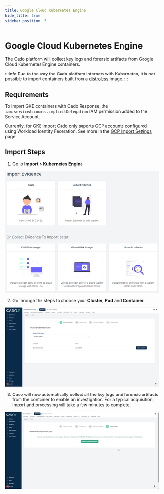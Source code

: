 ```yaml
---
title: Google Cloud Kubernetes Engine
hide_title: true
sidebar_position: 5
---
```


# Google Cloud Kubernetes Engine

The Cado platform will collect key logs and forensic artifacts from Google Cloud Kubernetes Engine containers.

:::info
Due to the way the Cado platform interacts with Kubernetes, it is not possible to import containers built from a [distroless](https://github.com/GoogleContainerTools/distroless#why-should-i-use-distroless-images) image.
:::

## Requirements

To import GKE containers with Cado Response, the `iam.serviceAccounts.implicitDelegation` IAM permission added to the Service Account.

Currently, for GKE import Cado only suports GCP accounts configured using Workload Identity Federation. See more in the [GCP Import Settings](/cado-response/deploy/gcp/gcp-settings#workload-identity-federation) page.

## Import Steps

1) Go to **Import > Kubernetes Engine**

![Cado Import Screen showing the Kubernetes Engine options](/img/import.png)

2) Go through the steps to choose your **Cluster**, **Pod** and **Container**:

![Cado Import Screen showing the available Kubernetes Engine Clusters](/img/gke.png)

3) Cado will now automatically collect all the key logs and forensic artifacts from the container to enable an investigation.
For a typical acquisition, import and processing will take a few minutes to complete.

![Cado showing the confirmation screen of a successful Kubernetes Engine container capture](/img/eks3.png)




